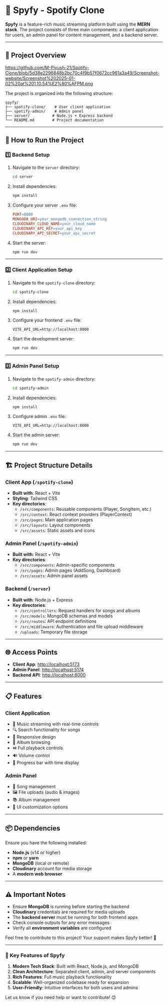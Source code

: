 # 🎵 Spyfy - Spotify Clone

**Spyfy** is a feature-rich music streaming platform built using the **MERN stack**. The project consists of three main components: a client application for users, an admin panel for content management, and a backend server.

---

## 📁 Project Overview
https://github.com/M-Piyush-21/Spotify-Clone/blob/5d38e2296848b2bc70c4f9b57f0672cc961a3a49/Screenshot-website/Screenshot%202025-01-02%20at%201.10.54%E2%80%AFPM.png


The project is organized into the following structure:
``` 
spyfy/
├── spotify-clone/    # User client application
├── spotify-admin/    # Admin panel
├── server/          # Node.js + Express backend
└── README.md        # Project documentation
```

---

## 🚀 How to Run the Project

### 1️⃣ Backend Setup

1. Navigate to the `server` directory:
   ```bash
   cd server
   ```

2. Install dependencies:
   ```bash
   npm install
   ```

3. Configure your server `.env` file:
   ```makefile
   PORT=8000
   MONGODB_URI=your_mongodb_connection_string
   CLOUDINARY_CLOUD_NAME=your_cloud_name
   CLOUDINARY_API_KEY=your_api_key
   CLOUDINARY_API_SECRET=your_api_secret
   ```

4. Start the server:
   ```bash
   npm run dev
   ```

---

### 2️⃣ Client Application Setup

1. Navigate to the `spotify-clone` directory:
   ```bash
   cd spotify-clone
   ```

2. Install dependencies:
   ```bash
   npm install
   ```

3. Configure your frontend `.env` file:
   ```env
   VITE_API_URL=http://localhost:8000
   ```

4. Start the development server:
   ```bash
   npm run dev
   ```

---

### 3️⃣ Admin Panel Setup

1. Navigate to the `spotify-admin` directory:
   ```bash
   cd spotify-admin
   ```

2. Install dependencies:
   ```bash
   npm install
   ```

3. Configure admin `.env` file:
   ```env
   VITE_API_URL=http://localhost:8000
   ```

4. Start the admin server:
   ```bash
   npm run dev
   ```

---

## 🏗️ Project Structure Details

### Client App (`/spotify-clone`)
- **Built with**: React + Vite
- **Styling**: Tailwind CSS
- **Key directories**:
  - `/src/components`: Reusable components (Player, SongItem, etc.)
  - `/src/context`: React context providers (PlayerContext)
  - `/src/pages`: Main application pages
  - `/src/layouts`: Layout components
  - `/src/assets`: Static assets and icons

### Admin Panel (`/spotify-admin`)
- **Built with**: React + Vite
- **Key directories**:
  - `/src/components`: Admin-specific components
  - `/src/pages`: Admin pages (AddSong, Dashboard)
  - `/src/assets`: Admin panel assets

### Backend (`/server`)
- **Built with**: Node.js + Express
- **Key directories**:
  - `/src/controllers`: Request handlers for songs and albums
  - `/src/models`: MongoDB schemas and models
  - `/src/routes`: API endpoint definitions
  - `/src/middleware`: Authentication and file upload middleware
  - `/uploads`: Temporary file storage

---

## 🌐 Access Points
- **Client App**: [http://localhost:5173](http://localhost:5173)
- **Admin Panel**: [http://localhost:5174](http://localhost:5174)
- **Backend API**: [http://localhost:8000](http://localhost:8000)

---

## 📋 Features

### Client Application
- 🎵 Music streaming with real-time controls
- 🔍 Search functionality for songs
- 📱 Responsive design
- 📑 Album browsing
- ⏯️ Full playback controls
- 🔊 Volume control
- 🎼 Progress bar with time display

### Admin Panel
- 📝 Song management
- 🖼️ File uploads (audio & images)
- 📚 Album management
- 🎨 UI customization options

---

## 📦 Dependencies
Ensure you have the following installed:
- **Node.js** (v14 or higher)
- **npm** or **yarn**
- **MongoDB** (local or remote)
- **Cloudinary** account for media storage
- A **modern web browser**

---

## ⚠️ Important Notes
- Ensure **MongoDB** is running before starting the backend
- **Cloudinary** credentials are required for media uploads
- The **backend server** must be running for both frontend apps
- Check console outputs for any error messages
- Verify all **environment variables** are configured

Feel free to contribute to this project! Your support makes Spyfy better! 🚀

---

### 🔑 Key Features of Spyfy
1. **Modern Tech Stack**: Built with React, Node.js, and MongoDB
2. **Clean Architecture**: Separated client, admin, and server components
3. **Rich Features**: Full music playback functionality
4. **Scalable**: Well-organized codebase ready for expansion
5. **User-Friendly**: Intuitive interfaces for both users and admins

Let us know if you need help or want to contribute! 😊
